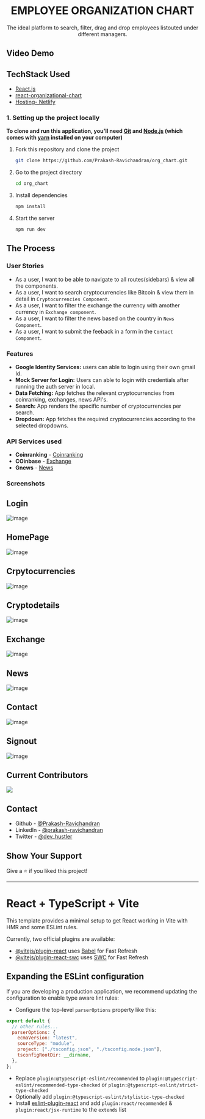 <h1 align="center">
 EMPLOYEE ORGANIZATION CHART
</h1>

<p align="center">
  The ideal platform to search, filter, drag and drop employees listouted under different managers. 
</p>

## Video Demo

## TechStack Used

- [React.js](https://react.dev/)
- [react-organizational-chart](https://www.npmjs.com/package/react-organizational-chart)
- [Hosting- Netlify](https://www.netlify.com/)

### 1. Setting up the project locally

**To clone and run this application, you'll need [Git](https://git-scm.com) and [Node.js](https://nodejs.org/en/download/) (which comes with [yarn](https://yarnpkg.com) installed on your computer)**

1. Fork this repository and clone the project

   ```bash
   git clone https://github.com/Prakash-Ravichandran/org_chart.git
   ```

2. Go to the project directory

   ```bash
   cd org_chart
   ```

3. Install dependencies

   ```bash
   npm install
   ```

4. Start the server

   ```bash
   npm run dev
   ```

## The Process

### User Stories

- As a user, I want to be able to navigate to all routes(sidebars) & view all the components.
- As a user, I want to search cryptocurrencies like Bitcoin & view them in detail in `Cryptocurrencies Component`.
- As a user, I want to filter the exchange the currency with amother currency in `Exchange component`.
- As a user, I want to filter the news based on the country in `News Component`.
- As a user, I want to submit the feeback in a form in the `Contact Component`.

### Features

- **Google Identity Services:** users can able to login using their own gmail Id.
- **Mock Server for Login:** Users can able to login with credentials after running the auth server in local.
- **Data Fetching:** App fetches the relevant cryptocurrencies from coinranking, exchanges, news API's.
- **Search:** App renders the specific number of cryptocurrencies per search.
- **Dropdown:** App fetches the required cryptocurrencies according to the selected dropdowns.

### API Services used

- **Coinranking** - [Coinranking](https://coinranking1.p.rapidapi.com)
- **COinbase** - [Exchange](https://api.coinbase.com/v2/exchange-rates)
- **Gnews** - [News](https://gnews.io/api/v4/top-headlines)

### Screenshots

## Login

![image](https://github.com/Prakash-Ravichandran/react_cryptocurrency_app/assets/74542543/0908c711-7a0e-4adb-807c-393822b765ec)

## HomePage

![image](https://github.com/Prakash-Ravichandran/react_cryptocurrency_app/assets/74542543/6e8cc066-f828-4b38-ac05-fbc51e8080b1)

## Crpytocurrencies

![image](https://github.com/Prakash-Ravichandran/react_cryptocurrency_app/assets/74542543/d424a546-aa37-4faf-8cd2-af71703714d8)

## Cryptodetails

![image](https://github.com/Prakash-Ravichandran/react_cryptocurrency_app/assets/74542543/d1366fdb-1dc3-494b-ad84-df7c6aab1d21)

## Exchange

![image](https://github.com/Prakash-Ravichandran/react_cryptocurrency_app/assets/74542543/48b7ee63-63fa-4cf3-85ee-392deeb16469)

## News

![image](https://github.com/Prakash-Ravichandran/react_cryptocurrency_app/assets/74542543/aa110bc5-d41e-4162-b8be-39c0ba0c3aa3)

## Contact

![image](https://github.com/Prakash-Ravichandran/react_cryptocurrency_app/assets/74542543/bf74cbce-b777-42fa-809e-09b18f727f63)

## Signout

![image](https://github.com/Prakash-Ravichandran/react_cryptocurrency_app/assets/74542543/138907cb-0e62-4bf5-85c5-cb5631b81a76)

## Current Contributors

<a href="https://github.com/Prakash-Ravichandran/react_cryptocurrency_app/graphs/contributors">
  <img src="https://contrib.rocks/image?repo=Prakash-Ravichandran/react_cryptocurrency_app" />
</a>

## Contact

- Github - [@Prakash-Ravichandran](https://github.com/Prakash-Ravichandran)
- LinkedIn - [@prakash-ravichandran](https://www.linkedin.com/in/prakash-ravichandran/)
- Twitter - [@dev_hustler](https://twitter.com/dev_hustler)

## Show Your Support

Give a ⭐️ if you liked this project!

---

# React + TypeScript + Vite

This template provides a minimal setup to get React working in Vite with HMR and some ESLint rules.

Currently, two official plugins are available:

- [@vitejs/plugin-react](https://github.com/vitejs/vite-plugin-react/blob/main/packages/plugin-react/README.md) uses [Babel](https://babeljs.io/) for Fast Refresh
- [@vitejs/plugin-react-swc](https://github.com/vitejs/vite-plugin-react-swc) uses [SWC](https://swc.rs/) for Fast Refresh

## Expanding the ESLint configuration

If you are developing a production application, we recommend updating the configuration to enable type aware lint rules:

- Configure the top-level `parserOptions` property like this:

```js
export default {
  // other rules...
  parserOptions: {
    ecmaVersion: "latest",
    sourceType: "module",
    project: ["./tsconfig.json", "./tsconfig.node.json"],
    tsconfigRootDir: __dirname,
  },
};
```

- Replace `plugin:@typescript-eslint/recommended` to `plugin:@typescript-eslint/recommended-type-checked` or `plugin:@typescript-eslint/strict-type-checked`
- Optionally add `plugin:@typescript-eslint/stylistic-type-checked`
- Install [eslint-plugin-react](https://github.com/jsx-eslint/eslint-plugin-react) and add `plugin:react/recommended` & `plugin:react/jsx-runtime` to the `extends` list

